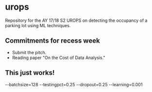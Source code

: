 # urops
Repository for the AY 17/18 S2 UROPS on detecting the occupancy of a parking lot using ML techniques.

## Commitments for recess week
- Submit the pitch.
- Reading paper "On the Cost of Data Analysis."

## This just works!
--batchsize=128 --testingpct=0.25 --dropout=0.25 --learning=0.001
